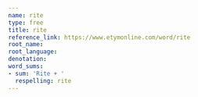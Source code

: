 ```yaml
---
name: rite
type: free
title: rite
reference_link: https://www.etymonline.com/word/rite
root_name: 
root_language: 
denotation: 
word_sums:
- sum: 'Rite + '
  respelling: rite
---
```


